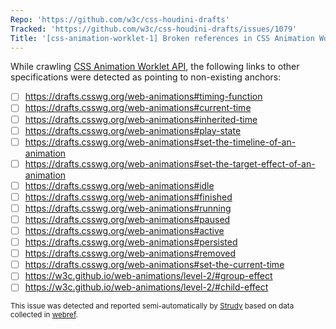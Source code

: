 ```yaml
---
Repo: 'https://github.com/w3c/css-houdini-drafts'
Tracked: 'https://github.com/w3c/css-houdini-drafts/issues/1079'
Title: '[css-animation-worklet-1] Broken references in CSS Animation Worklet API'
---
```


While crawling [CSS Animation Worklet API](https://drafts.css-houdini.org/css-animationworklet-1/), the following links to other specifications were detected as pointing to non-existing anchors:
* [ ] https://drafts.csswg.org/web-animations#timing-function
* [ ] https://drafts.csswg.org/web-animations#current-time
* [ ] https://drafts.csswg.org/web-animations#inherited-time
* [ ] https://drafts.csswg.org/web-animations#play-state
* [ ] https://drafts.csswg.org/web-animations#set-the-timeline-of-an-animation
* [ ] https://drafts.csswg.org/web-animations#set-the-target-effect-of-an-animation
* [ ] https://drafts.csswg.org/web-animations#idle
* [ ] https://drafts.csswg.org/web-animations#finished
* [ ] https://drafts.csswg.org/web-animations#running
* [ ] https://drafts.csswg.org/web-animations#paused
* [ ] https://drafts.csswg.org/web-animations#active
* [ ] https://drafts.csswg.org/web-animations#persisted
* [ ] https://drafts.csswg.org/web-animations#removed
* [ ] https://drafts.csswg.org/web-animations#set-the-current-time
* [ ] https://w3c.github.io/web-animations/level-2/#group-effect
* [ ] https://w3c.github.io/web-animations/level-2/#child-effect

<sub>This issue was detected and reported semi-automatically by [Strudy](https://github.com/w3c/strudy/) based on data collected in [webref](https://github.com/w3c/webref/).</sub>
